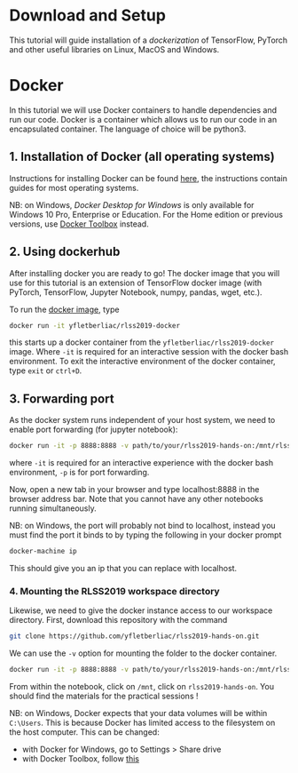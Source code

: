 # Download and Setup

This tutorial will guide installation of a *dockerization* of TensorFlow, PyTorch and other useful libraries on Linux, MacOS and Windows.

# Docker

In this tutorial we will use Docker containers to handle dependencies and run our code.
Docker is a container which allows us to run our code in an encapsulated container.
The language of choice will be python3.

## 1. Installation of Docker (all operating systems)

Instructions for installing Docker can be found [here](https://docs.docker.com/engine/installation/#installation), the instructions contain guides for most operating systems.

NB: on Windows, *Docker Desktop for Windows* is only available for Windows 10 Pro, Enterprise or Education. For the Home edition or previous versions, use [Docker Toolbox](https://docs.docker.com/toolbox/overview/) instead.

## 2. Using dockerhub

After installing docker you are ready to go! The docker image that you will use for this tutorial is an extension of TensorFlow docker image (with PyTorch, TensorFlow, Jupyter Notebook, numpy, pandas, wget, etc.).

To run the [docker image](https://hub.docker.com/r/yfletberliac/rlss2019-docker), type

```bash
docker run -it yfletberliac/rlss2019-docker
```

this starts up a docker container from the `yfletberliac/rlss2019-docker` image.
Where `-it` is required for an interactive session with the docker bash environment.
To exit the interactive environment of the docker container, type `exit` or `ctrl+D`.

## 3. Forwarding port

As the docker system runs independent of your host system, we need to enable port forwarding (for jupyter notebook):
```bash
docker run -it -p 8888:8888 -v path/to/your/rlss2019-hands-on:/mnt/rlss2019-hands-on -d yfletberliac/rlss2019-docker
```

where `-it` is required for an interactive experience with the docker bash environment, `-p` is for port forwarding.

Now, open a new tab in your browser and type localhost:8888 in the browser address bar. Note that you cannot have any other notebooks running simultaneously.

NB: on Windows, the port will probably not bind to localhost, instead you must find the port it binds to by typing the following in your docker prompt

```bash
docker-machine ip
```

This should give you an ip that you can replace with localhost.

### 4. Mounting the RLSS2019 workspace directory

Likewise, we need to give the docker instance access to our workspace directory.
First, download this repository with the command

```bash
git clone https://github.com/yfletberliac/rlss2019-hands-on.git
```
We can use the `-v` option for mounting the folder to the docker container.
```bash
docker run -it -p 8888:8888 -v path/to/your/rlss2019-hands-on:/mnt/rlss2019-hands-on -d yfletberliac/rlss2019-docker
```
From within the notebook, click on `/mnt`, click on `rlss2019-hands-on`. You should find the materials for the practical sessions !

NB: on Windows, Docker expects that your data volumes will be within `C:\Users`. This is because Docker has limited access to the filesystem on the host computer. This can be changed:
* with Docker for Windows, go to Settings > Share drive
* with Docker Toolbox, follow [this](https://stackoverflow.com/questions/33126271/how-to-use-volume-option-with-docker-toolbox-on-windows?answertab=votes#tab-top)
